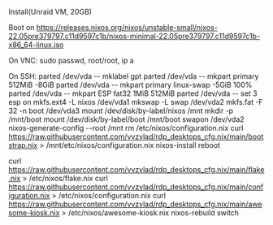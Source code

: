 Install(Unraid VM, 20GB)  
  
Boot on https://releases.nixos.org/nixos/unstable-small/nixos-22.05pre379797.c11d9597c1b/nixos-minimal-22.05pre379797.c11d9597c1b-x86_64-linux.iso  

On VNC:
sudo passwd, root/root, ip a

On SSH:
parted /dev/vda -- mklabel gpt
parted /dev/vda -- mkpart primary 512MiB -8GiB
parted /dev/vda -- mkpart primary linux-swap -5GiB 100%
parted /dev/vda -- mkpart ESP fat32 1MiB 512MiB
parted /dev/vda -- set 3 esp on
mkfs.ext4 -L nixos /dev/vda1
mkswap -L swap /dev/vda2
mkfs.fat -F 32 -n boot /dev/vda3
mount /dev/disk/by-label/nixos /mnt
mkdir -p /mnt/boot
mount /dev/disk/by-label/boot /mnt/boot
swapon /dev/vda2
nixos-generate-config --root /mnt
rm /etc/nixos/configuration.nix
curl https://raw.githubusercontent.com/vvzvlad/rdp_desktops_cfg.nix/main/bootstrap.nix > /mnt/etc/nixos/configuration.nix
nixos-install
reboot

curl https://raw.githubusercontent.com/vvzvlad/rdp_desktops_cfg.nix/main/flake.nix > /etc/nixos/flake.nix
curl https://raw.githubusercontent.com/vvzvlad/rdp_desktops_cfg.nix/main/configuration.nix > /etc/nixos/configuration.nix
curl https://raw.githubusercontent.com/vvzvlad/rdp_desktops_cfg.nix/main/awesome-kiosk.nix > /etc/nixos/awesome-kiosk.nix
nixos-rebuild switch
